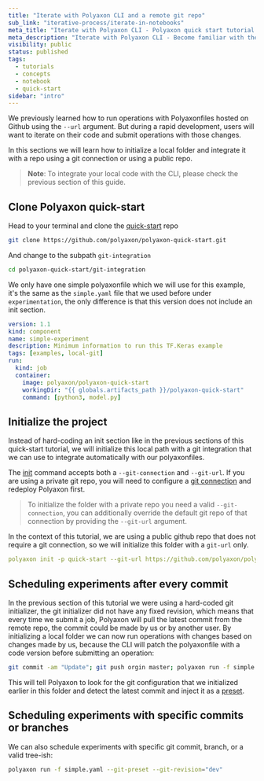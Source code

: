 ```yaml
---
title: "Iterate with Polyaxon CLI and a remote git repo"
sub_link: "iterative-process/iterate-in-notebooks"
meta_title: "Iterate with Polyaxon CLI - Polyaxon quick start tutorial - Core Concepts"
meta_description: "Iterate with Polyaxon CLI - Become familiar with the ecosystem of Polyaxon tools with a top-level overview and useful links to get you started."
visibility: public
status: published
tags:
  - tutorials
  - concepts
  - notebook
  - quick-start
sidebar: "intro"
---
```


We previously learned how to run operations with Polyaxonfiles hosted on Github using the `--url` argument.
But during a rapid development, users will want to iterate on their code and submit operations with those changes.

In this sections we will learn how to initialize a local folder and integrate it with a repo using a git connection or using a public repo.

> **Note**: To integrate your local code with the CLI, please check the previous section of this guide.

## Clone Polyaxon quick-start

Head to your terminal and clone the [quick-start](https://github.com/polyaxon/polyaxon-quick-start) repo


```bash
git clone https://github.com/polyaxon/polyaxon-quick-start.git
```

And change to the subpath `git-integration`

```bash
cd polyaxon-quick-start/git-integration
```

We only have one simple polyaxonfile which we will use for this example, it's the same as the `simple.yaml` file that we used before under `experimentation`,
the only difference is that this version does not include an init section.

```yaml
version: 1.1
kind: component
name: simple-experiment
description: Minimum information to run this TF.Keras example
tags: [examples, local-git]
run:
  kind: job
  container:
    image: polyaxon/polyaxon-quick-start
    workingDir: "{{ globals.artifacts_path }}/polyaxon-quick-start"
    command: [python3, model.py]
```   

## Initialize the project

Instead of hard-coding an init section like in the previous sections of this quick-start tutorial, 
we will initialize this local path with a git integration that we can use to integrate automatically with our polyaxonfiles.

The [init](/docs/core/cli/init/) command accepts both a `--git-connection` and `--git-url`. If you are using a private git repo, 
you will need to configure a [git connection](/docs/setup/connections/git/) and redeploy Polyaxon first.

> To initialize the folder with a private repo you need a valid `--git-connection`, you can additionally override the default git repo of that connection by providing the `--git-url` argument. 

In the context of this tutorial, we are using a public github repo that does not require a git connection, so we will initialize this folder with a `git-url` only.

```yaml
polyaxon init -p quick-start --git-url https://github.com/polyaxon/polyaxon-quick-start
```

## Scheduling experiments after every commit

In the previous section of this tutorial we were using a hard-coded git initializer, the git initializer did not have any fixed revision, 
which means that every time we submit a job, Polyaxon will pull the latest commit from the remote repo, the commit could be made by us or by another user. 
By initializing a local folder we can now run operations with changes based on changes made by us, because the CLI will patch the polyaxonfile with a code version before submitting an operation:

```bash
git commit -am "Update"; git push orgin master; polyaxon run -f simple.yaml --git-preset
```

This will tell Polyaxon to look for the git configuration that we initialized earlier in this folder and detect the latest commit and inject it as a [preset](/docs/core/scheduling-strategies/presets/).

## Scheduling experiments with specific commits or branches

We can also schedule experiments with specific git commit, branch, or a valid tree-ish:

```bash
polyaxon run -f simple.yaml --git-preset --git-revision="dev"
```
